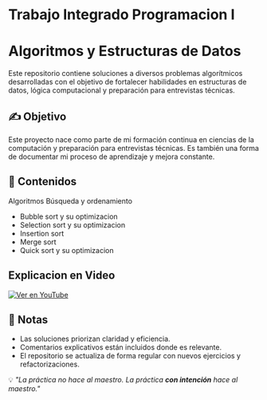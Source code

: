 # Trabajo Integrado Programacion I

# Algoritmos y Estructuras de Datos

Este repositorio contiene soluciones a diversos problemas algorítmicos desarrolladas con el objetivo de fortalecer habilidades en estructuras de datos, lógica computacional y preparación para entrevistas técnicas.

## ✍️ Objetivo

Este proyecto nace como parte de mi formación continua en ciencias de la computación y preparación para entrevistas técnicas. Es también una forma de documentar mi proceso de aprendizaje y mejora constante.

## 🧠 Contenidos

Algoritmos Búsqueda y ordenamiento

- Bubble sort y su optimizacion
- Selection sort y su optimizacion
- Insertion sort
- Merge sort
- Quick sort y su optimizacion

## Explicacion en Video

[![Ver en YouTube](https://img.shields.io/badge/Ver_en-YouTube-FF0000?style=for-the-badge&logo=youtube&logoColor=white)](https://youtu.be/epxYTEup18I)

## 📌 Notas

- Las soluciones priorizan claridad y eficiencia.
- Comentarios explicativos están incluidos donde es relevante.
- El repositorio se actualiza de forma regular con nuevos ejercicios y refactorizaciones.

💡 _"La práctica no hace al maestro. La práctica **con intención** hace al maestro."_
